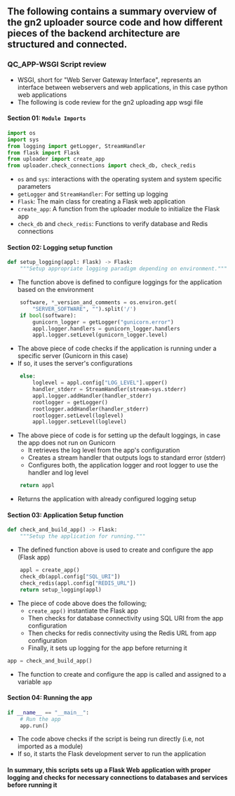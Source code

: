 ## The following contains a summary overview of the gn2 uploader source code and how different pieces of the backend architecture are structured and connected. 

### QC_APP-WSGI Script review 
- WSGI, short for "Web Server Gateway Interface", represents an interface between webservers and web applications, in this case python web applications 
- The following is code review for the gn2 uploading app wsgi file
 
#### Section 01: `Module Imports` 
```python 
import os
import sys
from logging import getLogger, StreamHandler
from flask import Flask
from uploader import create_app
from uploader.check_connections import check_db, check_redis
``` 
- `os` and `sys`: interactions with the operating system and system specific parameters 
- `getLogger` and `StreamHandler`: For setting up logging 
- `Flask`: The main class for creating a Flask web application
- `create_app`: A function from the uploader module to initialize the Flask app
- `check_db` and `check_redis`: Functions to verify database and Redis connections

#### Section 02: Logging setup function
 
```python 
def setup_logging(appl: Flask) -> Flask:
    """Setup appropriate logging paradigm depending on environment."""
```
- The function above is defined to configure loggings for the application based on the environment 

```python 
    software, *_version_and_comments = os.environ.get(
        "SERVER_SOFTWARE", "").split('/')
    if bool(software):
        gunicorn_logger = getLogger("gunicorn.error")
        appl.logger.handlers = gunicorn_logger.handlers
        appl.logger.setLevel(gunicorn_logger.level)

```
- The above piece of code checks if the application is running under a specific server (Gunicorn in this case)
- If so, it uses the server's configurations 

```python 
    else:
        loglevel = appl.config["LOG_LEVEL"].upper()
        handler_stderr = StreamHandler(stream=sys.stderr)
        appl.logger.addHandler(handler_stderr)
        rootlogger = getLogger()
        rootlogger.addHandler(handler_stderr)
        rootlogger.setLevel(loglevel)
        appl.logger.setLevel(loglevel)

```
- The above piece of code is for setting up the default loggings, in case the app does not run on Gunicorn
  - It retrieves the log level from the app's configuration 
  - Creates a stream handler that outputs logs to standard error (stderr) 
  - Configures both, the application logger and root logger to use the handler and log level 

```python 
    return appl
```
- Returns the application with already configured logging setup 

#### Section 03: Application Setup function
 
```python 
def check_and_build_app() -> Flask:
    """Setup the application for running."""
```
- The defined function above is used to create and configure the app (Flask app) 

```python 
    appl = create_app()
    check_db(appl.config["SQL_URI"])
    check_redis(appl.config["REDIS_URL"])
    return setup_logging(appl)
```
- The piece of code above does the following; 
    - `create_app()` instantiate the Flask app 
    - Then checks for database connectivity using SQL URI from the app configuration 
    - Then checks for redis connectivity using the Redis URL from app configuration 
    - Finally, it sets up logging for the app before returning it 

```python 
app = check_and_build_app()
```
- The function to create and configure the app is called and assigned to a variable `app` 

#### Section 04: Running the app 

```python 
if __name__ == "__main__":
    # Run the app
    app.run()

```
- The code above checks if the script is being run directly (i.e, not imported as a module)
- If so, it starts the Flask development server to run the application 

#### In summary, this scripts sets up a Flask Web application with proper logging and checks for necessary connections to databases and services before running it 

